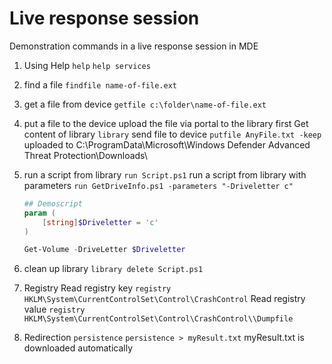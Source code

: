 # Live response session

Demonstration commands in a live response session in MDE

1. Using Help
`help`
`help services`

1. find a file
`findfile name-of-file.ext`

1. get a file from device
`getfile c:\folder\name-of-file.ext`

1. put a file to the device
upload the file via portal to the library first
Get content of library
`library`
send file to device
`putfile AnyFile.txt -keep`
uploaded to C:\ProgramData\Microsoft\Windows Defender Advanced Threat Protection\Downloads\

1. run a script from library
`run Script.ps1`
run a script from library with parameters
`run GetDriveInfo.ps1 -parameters "-Driveletter c"`

    ```PowerShell
    ## Demoscript
    param (
        [string]$Driveletter = 'c'
    )

    Get-Volume -DriveLetter $Driveletter
    ```

1. clean up library
`library delete Script.ps1`

1. Registry
Read registry key
`registry HKLM\System\CurrentControlSet\Control\CrashControl`
Read registry value
`registry HKLM\System\CurrentControlSet\Control\CrashControl\\Dumpfile`

1. Redirection
`persistence`
`persistence > myResult.txt`
myResult.txt is downloaded automatically

